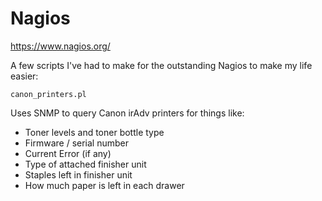 # Nagios
https://www.nagios.org/

A few scripts I've had to make for the outstanding Nagios to make my life easier:

```canon_printers.pl```

Uses SNMP to query Canon irAdv printers for things like:
+ Toner levels and toner bottle type
+ Firmware / serial number
+ Current Error (if any)
+ Type of attached finisher unit
+ Staples left in finisher unit
+ How much paper is left in each drawer
